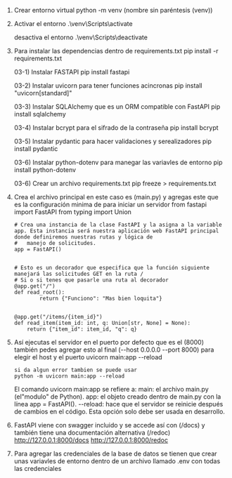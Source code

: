 01) Crear entorno virtual
        python -m venv (nombre sin paréntesis (venv))


02) Activar el entorno
        .\venv\Scripts\activate

    desactiva el entorno
        .\venv\Scripts\deactivate


03) Para instalar las dependencias dentro de requirements.txt
        pip install -r requirements.txt

    03-1) Instalar FASTAPI
            pip install fastapi 

    03-2) Instalar uvicorn para tener funciones acincronas
            pip install "uvicorn[standard]"
    
    03-3) Instalar SQLAlchemy que es un ORM compatible con FastAPI
            pip install sqlalchemy

    03-4) Instalar bcrypt para el sifrado de la contraseña
            pip install bcrypt

    03-5) Instalar pydantic para hacer validaciones y serealizadores
        pip install pydantic

    03-6) Instalar python-dotenv para  manegar las variavles de entorno
        pip install python-dotenv

    03-6) Crear un archivo requirements.txt
            pip freeze > requirements.txt 


04) Crea el archivo principal en este caso es (main.py) y agregas este que es la configuración minima de para iniciar un servidor 
        from fastapi import FastAPI
        from typing import Union

        # Crea una instancia de la clase FastAPI y la asigna a la variable app. Esta instancia será nuestra aplicación web FastAPI principal donde definiremos nuestras rutas y lógica de
        #   manejo de solicitudes.
        app = FastAPI()


        # Esto es un decorador que especifica que la función siguiente manejará las solicitudes GET en la ruta /
        # Si o si tenes que pasarle una ruta al decorador
        @app.get("/")
        def read_root():
                return {"Funciono": "Mas bien loquita"}


        @app.get("/items/{item_id}")
        def read_item(item_id: int, q: Union[str, None] = None):
            return {"item_id": item_id, "q": q}


05) Así ejecutas el servidor en el puerto por defecto que es el (8000) también pedes agregar esto al final (--host 0.0.0.0 --port 8000) para elegir el host y el puerto
        uvicorn main:app --reload

        si da algun error tambien se puede usar
        python -m uvicorn main:app --reload

    El comando uvicorn main:app se refiere a:
        main: el archivo main.py (el"modulo" de Python).
        app: el objeto creado dentro de main.py con la línea app = FastAPI().
        --reload: hace que el servidor se reinicie después de cambios en el código. Esta opción solo debe ser usada en desarrollo.


06) FastAPI viene con swagger incluido y se accede así con (/docs) y también tiene una documentación alternativa (/redoc)
        http://127.0.0.1:8000/docs
        http://127.0.0.1:8000/redoc


07) Para agregar las credenciales de la base de datos se tienen que crear unas variavles de entorno dentro de un archivo llamado .env con todas las credenciales
